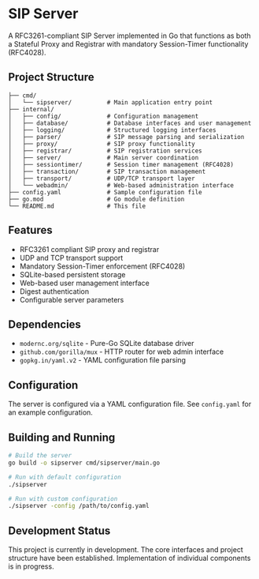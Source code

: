# SIP Server

A RFC3261-compliant SIP Server implemented in Go that functions as both a Stateful Proxy and Registrar with mandatory Session-Timer functionality (RFC4028).

## Project Structure

```
├── cmd/
│   └── sipserver/          # Main application entry point
├── internal/
│   ├── config/             # Configuration management
│   ├── database/           # Database interfaces and user management
│   ├── logging/            # Structured logging interfaces
│   ├── parser/             # SIP message parsing and serialization
│   ├── proxy/              # SIP proxy functionality
│   ├── registrar/          # SIP registration services
│   ├── server/             # Main server coordination
│   ├── sessiontimer/       # Session timer management (RFC4028)
│   ├── transaction/        # SIP transaction management
│   ├── transport/          # UDP/TCP transport layer
│   └── webadmin/           # Web-based administration interface
├── config.yaml             # Sample configuration file
├── go.mod                  # Go module definition
└── README.md               # This file
```

## Features

- RFC3261 compliant SIP proxy and registrar
- UDP and TCP transport support
- Mandatory Session-Timer enforcement (RFC4028)
- SQLite-based persistent storage
- Web-based user management interface
- Digest authentication
- Configurable server parameters

## Dependencies

- `modernc.org/sqlite` - Pure-Go SQLite database driver
- `github.com/gorilla/mux` - HTTP router for web admin interface
- `gopkg.in/yaml.v2` - YAML configuration file parsing

## Configuration

The server is configured via a YAML configuration file. See `config.yaml` for an example configuration.

## Building and Running

```bash
# Build the server
go build -o sipserver cmd/sipserver/main.go

# Run with default configuration
./sipserver

# Run with custom configuration
./sipserver -config /path/to/config.yaml
```

## Development Status

This project is currently in development. The core interfaces and project structure have been established. Implementation of individual components is in progress.